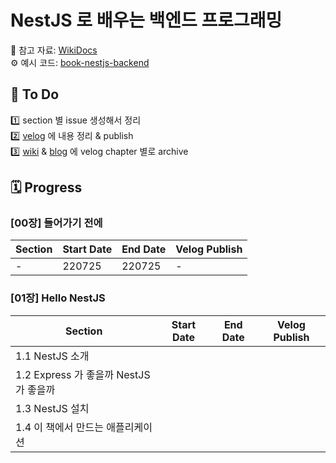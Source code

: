 # NestJS 로 배우는 백엔드 프로그래밍

📕 참고 자료: [WikiDocs](https://wikidocs.net/book/7059)  
⚙️ 예시 코드: [book-nestjs-backend](https://github.com/dextto/book-nestjs-backend)

## 📌 To Do
1️⃣ section 별 issue 생성해서 정리  
2️⃣ [velog](https://velog.io/@kshjessica) 에 내용 정리 & publish  
3️⃣ [wiki](https://github.com/kshjessica/study_NextJS/wiki) & [blog](https://blog.naver.com/kshjessica) 에 velog chapter 별로 archive

## 🗓 Progress
### [00장] 들어가기 전에
| Section | Start Date | End Date | Velog Publish |
|---------|------------|----------|---------------|
|-|220725|220725|-|
### [01장] Hello NestJS
| Section | Start Date | End Date | Velog Publish |
|---------|------------|----------|---------------|
|1.1 NestJS 소개||||
|1.2 Express 가 좋을까 NestJS 가 좋을까||||
|1.3 NestJS 설치||||
|1.4 이 책에서 만드는 애플리케이션||||
